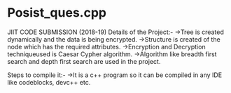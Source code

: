 # Posist_ques.cpp
JIIT CODE SUBMISSION (2018-19)
Details of the Project:-
->Tree is created dynamically and the data is being encrypted.
->Structure is created of the node which has the required attributes. 
->Encryption and Decryption techniqueused is Caesar Cypher algorithm.
->Algorithm like breadth first search and depth first search are used in the project.

Steps to compile it:-
->It is a c++ program so it can be compiled in any IDE like codeblocks, devc++ etc.
